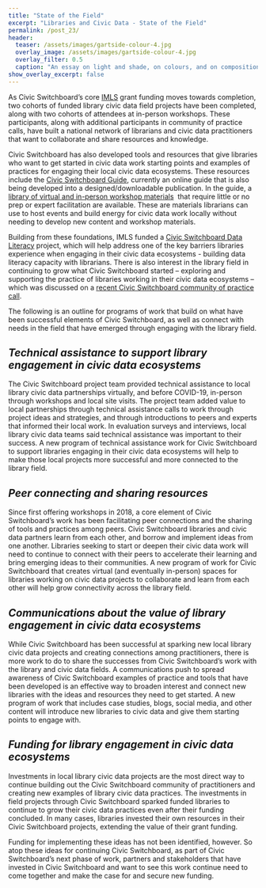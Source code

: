 ```yaml
---
title: "State of the Field"
excerpt: "Libraries and Civic Data - State of the Field"
permalink: /post_23/
header:
  teaser: /assets/images/gartside-colour-4.jpg
  overlay_image: /assets/images/gartside-colour-4.jpg
  overlay_filter: 0.5
  caption: "An essay on light and shade, on colours, and on composition in general (1805), Gartside, Mary. Courtesy of Getty Research Institute"
show_overlay_excerpt: false
---
```




As Civic Switchboard’s core [IMLS](https://www.imls.gov/) grant funding moves towards completion, two cohorts of funded library civic data field projects have been completed, along with two cohorts of attendees at in-person workshops. These participants, along with additional participants in community of practice calls, have built a national network of librarians and civic data practitioners that want to collaborate and share resources and knowledge. 

Civic Switchboard has also developed tools and resources that give libraries who want to get started in civic data work starting points and examples of practices for engaging their local civic data ecosystems. These resources include the [Civic Switchboard Guide](https://civic-switchboard.gitbook.io/guide/), currently an online guide that is also being developed into a designed/downloadable publication. In the guide, a [library of virtual and in-person workshop materials](https://civic-switchboard.gitbook.io/guide/guide-resources/civic-switchboard-workshop-materials) ​​ that require little or no prep or expert facilitation are available. These are materials librarians can use to host events and build energy for civic data work locally without needing to develop new content and workshop materials. 

Building from these foundations, IMLS funded a [Civic Switchboard Data Literacy](https://civic-switchboard.github.io/post_18/)  project, which will help address one of the key barriers libraries experience when engaging in their civic data ecosystems - building data literacy capacity with librarians. There is also interest in the library field in continuing to grow what Civic Switchboard started – exploring and supporting the practice of libraries working in their civic data ecosystems – which was discussed on a [recent Civic Switchboard community of practice call](https://civic-switchboard.github.io/post_19/).

The following is an outline for programs of work that build on what have been successful elements of Civic Switchboard, as well as connect with needs in the field that have emerged through engaging with the library field.

## *Technical assistance to support library engagement in civic data ecosystems*
The Civic Switchboard project team provided technical assistance to local library civic data partnerships virtually, and before COVID-19, in-person through workshops and local site visits. The project team added value to local partnerships through technical assistance calls to work through project ideas and strategies, and through introductions to peers and experts that informed their local work. In evaluation surveys and interviews, local library civic data teams said technical assistance was important to their success. A new program of technical assistance work for Civic Switchboard to support libraries engaging in their civic data ecosystems will help to make those local projects more successful and more connected to the library field. 

## *Peer connecting and sharing resources*
Since first offering workshops in 2018, a core element of Civic Switchboard’s work has been facilitating peer connections and the sharing of tools and practices among peers. Civic Switchboard libraries and civic data partners learn from each other, and borrow and implement ideas from one another. Libraries seeking to start or deepen their civic data work will need to continue to connect with their peers to accelerate their learning and bring emerging ideas to their communities. A new program of work for Civic Switchboard that creates virtual (and eventually in-person) spaces for libraries working on civic data projects to collaborate and learn from each other will help grow connectivity across the library field.

## *Communications about the value of library engagement in civic data ecosystems*
While Civic Switchboard has been successful at sparking new local library civic data projects and creating connections among practitioners, there is more work to do to share the successes from Civic Switchboard’s work with the library and civic data fields. A communications push to spread awareness of Civic Switchboard examples of practice and tools that have been developed is an effective way to broaden interest and connect new libraries with the ideas and resources they need to get started. A new program of work that includes case studies, blogs, social media, and other content will introduce new libraries to civic data and give them starting points to engage with.

## *Funding for library engagement in civic data ecosystems*
Investments in local library civic data projects are the most direct way to continue building out the Civic Switchboard community of practitioners and creating new examples of library civic data practices. The investments in field projects through Civic Switchboard sparked funded libraries to continue to grow their civic data practices even after their funding concluded. In many cases, libraries invested their own resources in their Civic Switchboard projects, extending the value of their grant funding. 

Funding for implementing these ideas has not been identified, however. So atop these ideas for continuing Civic Switchboard, as part of Civic Switchboard’s next phase of work, partners and stakeholders that have invested in Civic Switchboard and want to see this work continue need to come together and make the case for and secure new funding. 

